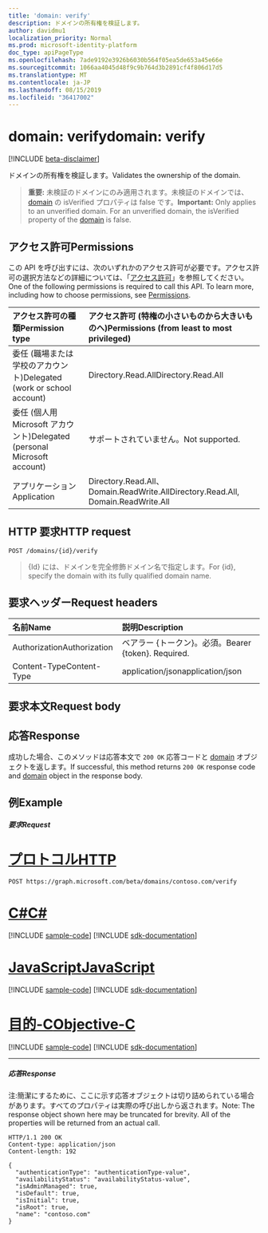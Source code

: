 ```yaml
---
title: 'domain: verify'
description: ドメインの所有権を検証します。
author: davidmu1
localization_priority: Normal
ms.prod: microsoft-identity-platform
doc_type: apiPageType
ms.openlocfilehash: 7ade9192e3926b6030b564f05ea5de653a45e66e
ms.sourcegitcommit: 1066aa4045d48f9c9b764d3b2891cf4f806d17d5
ms.translationtype: MT
ms.contentlocale: ja-JP
ms.lasthandoff: 08/15/2019
ms.locfileid: "36417002"
---
```

# <a name="domain-verify"></a><span data-ttu-id="499da-103">domain: verify</span><span class="sxs-lookup"><span data-stu-id="499da-103">domain: verify</span></span>

[!INCLUDE [beta-disclaimer](../../includes/beta-disclaimer.md)]

<span data-ttu-id="499da-104">ドメインの所有権を検証します。</span><span class="sxs-lookup"><span data-stu-id="499da-104">Validates the ownership of the domain.</span></span>

> <span data-ttu-id="499da-p101">**重要:** 未検証のドメインにのみ適用されます。未検証のドメインでは、[domain](../resources/domain.md) の isVerified プロパティは false です。</span><span class="sxs-lookup"><span data-stu-id="499da-p101">**Important:** Only applies to an unverified domain. For an unverified domain, the isVerified property of the [domain](../resources/domain.md) is false.</span></span>

## <a name="permissions"></a><span data-ttu-id="499da-107">アクセス許可</span><span class="sxs-lookup"><span data-stu-id="499da-107">Permissions</span></span>

<span data-ttu-id="499da-p102">この API を呼び出すには、次のいずれかのアクセス許可が必要です。アクセス許可の選択方法などの詳細については、「[アクセス許可](/graph/permissions-reference)」を参照してください。</span><span class="sxs-lookup"><span data-stu-id="499da-p102">One of the following permissions is required to call this API. To learn more, including how to choose permissions, see [Permissions](/graph/permissions-reference).</span></span>


|<span data-ttu-id="499da-110">アクセス許可の種類</span><span class="sxs-lookup"><span data-stu-id="499da-110">Permission type</span></span>      | <span data-ttu-id="499da-111">アクセス許可 (特権の小さいものから大きいものへ)</span><span class="sxs-lookup"><span data-stu-id="499da-111">Permissions (from least to most privileged)</span></span>              |
|:--------------------|:---------------------------------------------------------|
|<span data-ttu-id="499da-112">委任 (職場または学校のアカウント)</span><span class="sxs-lookup"><span data-stu-id="499da-112">Delegated (work or school account)</span></span> | <span data-ttu-id="499da-113">Directory.Read.All</span><span class="sxs-lookup"><span data-stu-id="499da-113">Directory.Read.All</span></span>    |
|<span data-ttu-id="499da-114">委任 (個人用 Microsoft アカウント)</span><span class="sxs-lookup"><span data-stu-id="499da-114">Delegated (personal Microsoft account)</span></span> | <span data-ttu-id="499da-115">サポートされていません。</span><span class="sxs-lookup"><span data-stu-id="499da-115">Not supported.</span></span>    |
|<span data-ttu-id="499da-116">アプリケーション</span><span class="sxs-lookup"><span data-stu-id="499da-116">Application</span></span> | <span data-ttu-id="499da-117">Directory.Read.All、Domain.ReadWrite.All</span><span class="sxs-lookup"><span data-stu-id="499da-117">Directory.Read.All, Domain.ReadWrite.All</span></span> |

## <a name="http-request"></a><span data-ttu-id="499da-118">HTTP 要求</span><span class="sxs-lookup"><span data-stu-id="499da-118">HTTP request</span></span>

<!-- { "blockType": "ignored" } -->
```http
POST /domains/{id}/verify
```

> <span data-ttu-id="499da-119">{Id} には、ドメインを完全修飾ドメイン名で指定します。</span><span class="sxs-lookup"><span data-stu-id="499da-119">For {id}, specify the domain with its fully qualified domain name.</span></span>

## <a name="request-headers"></a><span data-ttu-id="499da-120">要求ヘッダー</span><span class="sxs-lookup"><span data-stu-id="499da-120">Request headers</span></span>

| <span data-ttu-id="499da-121">名前</span><span class="sxs-lookup"><span data-stu-id="499da-121">Name</span></span>       | <span data-ttu-id="499da-122">説明</span><span class="sxs-lookup"><span data-stu-id="499da-122">Description</span></span>|
|:---------------|:----------|
| <span data-ttu-id="499da-123">Authorization</span><span class="sxs-lookup"><span data-stu-id="499da-123">Authorization</span></span>  | <span data-ttu-id="499da-p103">ベアラー {トークン}。必須。</span><span class="sxs-lookup"><span data-stu-id="499da-p103">Bearer {token}. Required.</span></span>|
| <span data-ttu-id="499da-126">Content-Type</span><span class="sxs-lookup"><span data-stu-id="499da-126">Content-Type</span></span>  | <span data-ttu-id="499da-127">application/json</span><span class="sxs-lookup"><span data-stu-id="499da-127">application/json</span></span> |

## <a name="request-body"></a><span data-ttu-id="499da-128">要求本文</span><span class="sxs-lookup"><span data-stu-id="499da-128">Request body</span></span>

## <a name="response"></a><span data-ttu-id="499da-129">応答</span><span class="sxs-lookup"><span data-stu-id="499da-129">Response</span></span>

<span data-ttu-id="499da-130">成功した場合、このメソッドは応答本文で `200 OK` 応答コードと [domain](../resources/domain.md) オブジェクトを返します。</span><span class="sxs-lookup"><span data-stu-id="499da-130">If successful, this method returns `200 OK` response code and [domain](../resources/domain.md) object in the response body.</span></span>

## <a name="example"></a><span data-ttu-id="499da-131">例</span><span class="sxs-lookup"><span data-stu-id="499da-131">Example</span></span>
##### <a name="request"></a><span data-ttu-id="499da-132">要求</span><span class="sxs-lookup"><span data-stu-id="499da-132">Request</span></span>

# <a name="httptabhttp"></a>[<span data-ttu-id="499da-133">プロトコル</span><span class="sxs-lookup"><span data-stu-id="499da-133">HTTP</span></span>](#tab/http)
<!-- {
  "blockType": "request",
  "name": "domain_verify"
}-->
```http
POST https://graph.microsoft.com/beta/domains/contoso.com/verify
```
# <a name="ctabcsharp"></a>[<span data-ttu-id="499da-134">C#</span><span class="sxs-lookup"><span data-stu-id="499da-134">C#</span></span>](#tab/csharp)
[!INCLUDE [sample-code](../includes/snippets/csharp/domain-verify-csharp-snippets.md)]
[!INCLUDE [sdk-documentation](../includes/snippets/snippets-sdk-documentation-link.md)]

# <a name="javascripttabjavascript"></a>[<span data-ttu-id="499da-135">JavaScript</span><span class="sxs-lookup"><span data-stu-id="499da-135">JavaScript</span></span>](#tab/javascript)
[!INCLUDE [sample-code](../includes/snippets/javascript/domain-verify-javascript-snippets.md)]
[!INCLUDE [sdk-documentation](../includes/snippets/snippets-sdk-documentation-link.md)]

# <a name="objective-ctabobjc"></a>[<span data-ttu-id="499da-136">目的-C</span><span class="sxs-lookup"><span data-stu-id="499da-136">Objective-C</span></span>](#tab/objc)
[!INCLUDE [sample-code](../includes/snippets/objc/domain-verify-objc-snippets.md)]
[!INCLUDE [sdk-documentation](../includes/snippets/snippets-sdk-documentation-link.md)]

---


##### <a name="response"></a><span data-ttu-id="499da-137">応答</span><span class="sxs-lookup"><span data-stu-id="499da-137">Response</span></span>
<span data-ttu-id="499da-p104">注:簡潔にするために、ここに示す応答オブジェクトは切り詰められている場合があります。すべてのプロパティは実際の呼び出しから返されます。</span><span class="sxs-lookup"><span data-stu-id="499da-p104">Note: The response object shown here may be truncated for brevity. All of the properties will be returned from an actual call.</span></span>
<!-- {
  "blockType": "response",
  "truncated": true,
  "@odata.type": "microsoft.graph.domain"
} -->
```http
HTTP/1.1 200 OK
Content-type: application/json
Content-length: 192

{
  "authenticationType": "authenticationType-value",
  "availabilityStatus": "availabilityStatus-value",
  "isAdminManaged": true,
  "isDefault": true,
  "isInitial": true,
  "isRoot": true,
  "name": "contoso.com"
}
```

<!-- uuid: 8fcb5dbc-d5aa-4681-8e31-b001d5168d79
2015-10-25 14:57:30 UTC -->
<!--
{
  "type": "#page.annotation",
  "description": "domain: verify",
  "keywords": "",
  "section": "documentation",
  "tocPath": "",
  "suppressions": [
  ]
}
-->
